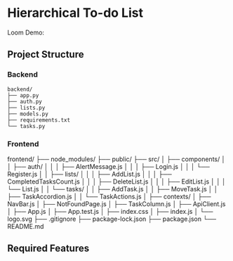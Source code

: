 # Hierarchical To-do List

Loom Demo:

## Project Structure

### Backend

```
backend/
├── app.py
├── auth.py
├── lists.py
├── models.py
├── requirements.txt
└── tasks.py
```

### Frontend

frontend/
├── node_modules/
├── public/
├── src/
│ ├── components/
│ │ ├── auth/
│ │ │ ├── AlertMessage.js
│ │ │ ├── Login.js
│ │ │ └── Register.js
│ │ ├── lists/
│ │ │ ├── AddList.js
│ │ │ ├── CompletedTasksCount.js
│ │ │ ├── DeleteList.js
│ │ │ ├── EditList.js
│ │ │ └── List.js
│ │ └── tasks/
│ │ ├── AddTask.js
│ │ ├── MoveTask.js
│ │ ├── TaskAccordion.js
│ │ └── TaskActions.js
│ ├── contexts/
│ ├── NavBar.js
│ ├── NotFoundPage.js
│ ├── TaskColumn.js
│ ├── ApiClient.js
│ ├── App.js
│ ├── App.test.js
│ ├── index.css
│ ├── index.js
│ └── logo.svg
├── .gitignore
├── package-lock.json
├── package.json
└── README.md

## Required Features
